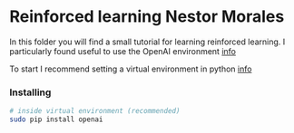 # Reinforced learning Nestor Morales

In this folder you will find a small tutorial for learning reinforced learning. I particularly found useful to use the OpenAI environment [info](www.openai.com)

To start I recommend setting a virtual environment in python [info](https://packaging.python.org/guides/installing-using-pip-and-virtual-environments/)

### Installing
```bash
# inside virtual environment (recommended)
sudo pip install openai
```
